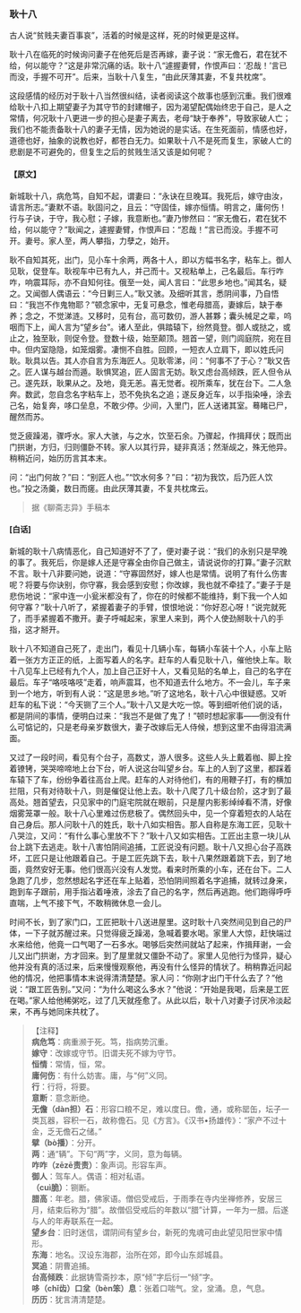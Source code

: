 <script type="text/javascript">
    var head = document.getElementsByTagName('head')[0];
    cssURL = '/public/liao.css';
    linkTag = document.createElement('link');
    linkTag.href = cssURL;
    linkTag.setAttribute('type','text/css');
    linkTag.setAttribute('rel','stylesheet');
    head.appendChild(linkTag);
</script>
### 耿十八

古人说“贫贱夫妻百事哀”，活着的时候是这样，死的时候更是这样。

耿十八在临死的时候询问妻子在他死后是否再嫁，妻子说：“家无儋石，君在犹不给，何以能守？”这是非常沉痛的话。耿十八“遽握妻臂，作恨声曰：‘忍哉！’言已而没，手握不可开”。后来，当耿十八复生，“由此厌薄其妻，不复共枕席”。

这段感情的经历对于耿十八当然很纠结，读者阅读这个故事也感到沉重。我们很难给耿十八扣上期望妻子为其守节的封建帽子，因为渴望配偶始终忠于自己，是人之常情，何况耿十八更进一步的担心是妻子离去，老母“缺于奉养”，导致家破人亡；我们也不能责备耿十八的妻子无情，因为她说的是实话。在生死面前，情感也好，道德也好，抽象的说教也好，都苍白无力。如果耿十八不是死而复生，家破人亡的悲剧是不可避免的，但复生之后的贫贱生活又该是如何呢？

#### 【原文】
<section>
新城耿十八，病危笃，自知不起，谓妻曰：“永诀在旦晚耳。我死后，嫁守由汝，请言所志。”妻默不语。耿固问之，且云：“守固佳，嫁亦恒情。明言之，庸何伤！行与子诀，于守，我心慰；子嫁，我意断也。”妻乃惨然曰：“家无儋石，君在犹不给，何以能守？”耿闻之，遽握妻臂，作恨声曰：“忍哉！”言已而没。手握不可开。妻号。家人至，两人攀指，力孽之，始开。

耿不自知其死，出门，见小车十余两，两各十人，即以方幅书名字，粘车上。御人见耿，促登车。耿视车中已有九人，并己而十。又视粘单上，己名最后。车行咋咋，响震耳际，亦不自知何往。俄至一处，闻人言曰：“此思乡地也。”闻其名，疑之。又闻御人偶语云：“今日剿三人。”耿又骇。及细听其言，悉阴间事，乃自悟曰：“我岂不作鬼物耶？”顿念家中，无复可悬念，惟老母腊高，妻嫁后，缺于奉养；念之，不觉涕涟。又移时，见有台，高可数仞，游人甚夥；囊头械足之辈，呜咽而下上，闻人言为“望乡台”。诸人至此，俱踏辕下，纷然竟登。御人或挞之，或止之，独至耿，则促令登。登数十级，始至颠顶。翘首一望，则门闾庭院，宛在目中。但内室隐隐，如笼烟雾。凄恻不自胜。回顾，一短衣人立肩下，即以姓氏问耿。耿具以告。其人亦自言为东海匠人。见耿零涕，问：“何事不了于心？”耿又告之。匠人谋与越台而遁。耿惧冥追，匠人固言无妨。耿又虑台高倾跌，匠人但令从己。遂先跃，耿果从之。及地，竟无恙。喜无觉者。视所乘车，犹在台下。二人急奔。数武，忽自念名字粘车上，恐不免执名之追；遂反身近车，以手指染唾，涂去己名，始复奔，哆口垒息，不敢少停。少间，入里门，匠人送诸其室。蓦睹已尸，醒然而苏。

觉乏疲躁渴，骤呼水。家人大骇，与之水，饮至石余。乃骤起，作揖拜伏；既而出门拱谢，方归，归则僵卧不转。家人以其行异，疑非真活；然渐觇之，殊无他异。稍稍近问，始历历言其本末。

问：“出门何故？”曰：“别匠人也。”“饮水何多？”曰：“初为我饮，后乃匠人饮也。”投之汤羹，数日而瘥。由此厌薄其妻，不复共枕席云。

</section>

> 据《聊斋志异》手稿本

#### [白话]
<aside>

新城的耿十八病情恶化，自己知道好不了了，便对妻子说：“我们的永别只是早晚的事了。我死后，你是嫁人还是守寡全由你自己做主，请说说你的打算。”妻子沉默不言。耿十八非要问她，说道：“守寡固然好，嫁人也是常情。说明了有什么伤害呢？将要与你诀别，你守寡，我会感到安慰；你改嫁，我也就不牵挂了。”妻子于是悲伤地说：“家中连一小瓮米都没有了，你在的时候都不能维持，剩下我一个人如何守寡？”耿十八听了，紧握着妻子的手臂，恨恨地说：“你好忍心呀！”说完就死了，而手紧握着不撒开。妻子呼喊起来，家里人来到，两个人使劲掰耿十八的手指，这才掰开。

耿十八不知道自己死了，走出门，看见十几辆小车，每辆小车装十个人，小车上贴着一张方方正正的纸，上面写着人的名字。赶车的人看见耿十八，催他快上车。耿十八见车上已经有九个人，加上自己正好十人，又看见贴的名单上，自己的名字在最后。车子“咯吱咯吱”走着，响声震耳，也不知道去什么地方。不一会儿，车子来到一个地方，听到有人说：“这是思乡地。”听了这地名，耿十八心中很疑惑。又听赶车的私下说：“今天铡了三个人。”耿十八又是大吃一惊。等到细听他们说的话，都是阴间的事情，便明白过来：“我岂不是做了鬼了！”顿时想起家事——倒没有什么可惦记的，只是老母亲岁数很大，妻子改嫁后无人侍候，想到这里不由得泪流满面。

又过了一段时间，看见有个台子，高数丈，游人很多。这些人头上戴着枷、脚上拴着镣铐，哭哭啼啼地上台下台，听人说这台叫望乡台。车上的人到了这里，都踩着车辕下了车，纷纷争着往高台上爬。赶车的人对待他们，有的用鞭子打，有的横加拦阻，只有对待耿十八，则是催促让他上去。耿十八爬了几十级台阶，这才到了最高处。翘首望去，只见家中的门庭宅院就在眼前，只是屋内影影绰绰看不清，好像烟雾笼罩一般。耿十八心里难过伤悲极了。偶然回头中，见一个穿着短衣的人站在自己身后。那人问耿十八的姓氏，耿十八如实相告。那人自称是东海工匠，见耿十八哭泣，又问：“有什么事心里放不下？”耿十八又如实相告。工匠出主意一块儿从台上跳下去逃走。耿十八害怕阴间追捕，工匠说没有问题。耿十八又担心台子高跌坏，工匠只是让他跟着自己。于是工匠先跳下去，耿十八果然跟着跳下去，到了地面，竟然安好无事。他们很高兴没有人发觉。看来时所乘的小车，还在台下。二人急跑了几步，忽然想起名字还在车上贴着，恐怕阴间照着名字追捕，就转过身来，跑到车子跟前，用手指沾着唾液，涂去了自己的名字，然后再逃跑。他们跑得呼呼直喘，上气不接下气，不敢稍微休息一会儿。

时间不长，到了家门口，工匠把耿十八送进屋里。这时耿十八突然间见到自己的尸体，一下子就苏醒过来。只觉得疲乏躁渴，急喊着要水喝。家里人大惊，赶快端过水来给他，他竟一口气喝了一石多水。喝够后突然间就站了起来，作揖拜谢，一会儿又出门拱谢，方才回来。到了屋里就又僵卧不动了。家里人见他行为怪异，疑心他并没有真的活过来，后来慢慢观察他，再没有什么怪异的情状了。稍稍靠近问起他的情况，他把事情本末说得清清楚楚。家人问：“你刚才出门干什么去了？”他说：“跟工匠告别。”又问：“为什么喝这么多水？”他说：“开始是我喝，后来是工匠在喝。”家人给他稀粥吃，过了几天就痊愈了。从此以后，耿十八对妻子讨厌冷淡起来，不再与她同床共枕了。

</aside>

> 【注释】  
<b>病危笃</b>：病重濒于死。笃，指病势沉重。  
<b>嫁守</b>：改嫁或守节。旧谓夫死不嫁为守节。  
<b>恒情</b>：常情，恒，常。  
<b>庸何伤</b>：有什么妨害。庸，与“何”义同。  
<b>行</b>：行将，将要。  
<b>意断</b>：意念断绝。  
<b>无儋（dàn担）石</b>：形容口粮不足，难以度日。儋，通，或称罂缶，坛子一类瓦器，容积一石，故称儋石。见《方言》。《汉书•扬雄传》：“家产不过十金，乏无儋石之储。”  
<b>擘（bò播）</b>：分开。  
<b>两</b>：通“辆”。下句“两”字，义同，意为每辆。  
<b>咋咋（zēzē责责）</b>：象声词。形容车声。  
<b>御人</b>：驾车人。偶语：相对私语。  
<b>（cuì脆）</b>：铡断。  
<b>腊高</b>：年老。腊，佛家语。僧侣受戒后，于雨季在寺内坐禅修养，安居三月，结束后称为“腊”。故僧侣受戒后的年数以“腊”计算，一年为一腊。后遂与人的年寿联系在一起。  
<b>望乡台</b>：旧时迷信，谓阴间有望乡台，新死的鬼魂可由此望见阳世家中情形。  
<b>东海</b>：地名。汉设东海郡，治所在郊，即今山东郯城县。  
<b>冥追</b>：阴曹追捕。  
<b>台高倾跌</b>：此据铸雪斋抄本，原“倾”字后衍一“倾”字。  
<b>哆（chǐ齿）口坌（bèn笨）息</b>：张着口喘气。坌，坌涌。息，气息。  
<b>历历</b>：犹言清清楚楚。  
